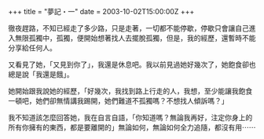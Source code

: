 +++
title = "夢記・一"
date = 2003-10-02T15:00:00Z
+++

徹夜趕路，不知已經走了多少路，只是走著，一切都不能停歇，停歇只會讓自己進入無限孤獨中，孤獨，便開始想著找人去擺脫孤獨，但是，我的經歷，還暫時不能分享給任何人。

又看見了她，「又見到你了」，我還是休息吧。我以前見過她好幾次了，她飽食卻也總是說「我還是餓」。

她開始跟我說她的經歷，「好幾次，我找到路上行走的人，我想，至少能讓我飽食一頓吧，她們卻無情講我踢開，她們難道不孤獨嗎？不想找人傾訴嗎？」

我不知道該怎麼回答她，我在自言自語，「你知道嗎？無論我再好，注定你身上的所有你擁有的東西，都是要離開的」無論如何，無論如何全力追隨，都沒有用⋯⋯